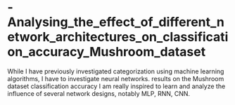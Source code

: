 # -Analysing_the_effect_of_different_network_architectures_on_classification_accuracy_Mushroom_dataset
While I have previously investigated categorization using machine learning algorithms, I have to investigate neural networks. results on the Mushroom dataset classification accuracy I am really inspired to learn and analyze the influence of several network designs, notably MLP, RNN, CNN.

